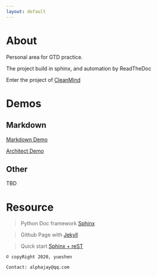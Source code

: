 ```yaml
---
layout: default
---
```




# About

Personal area for GTD practice.

The project build in sphinx, and automation by ReadTheDoc

Enter the project of [CleanMind](http://docs.alphajay.online "cleanMind")

# Demos
## Markdown

[Markdown Demo](./MDs/README.md)

[Architect Demo](./MDs/Architect.md)
## Other
TBD

# Resource
> Python Doc framework [Sphinx](https://www.sphinx-doc.org/en/master/ "sphinx")

> Github Page with [Jekyll](https://help.github.com/en/github/working-with-github-pages/testing-your-github-pages-site-locally-with-jekyll "Testing your GitHub Pages site locally with Jekyll")

> Quick start [Sphinx + reST](https://www.cnblogs.com/zzqcn/p/5096876.html "Sphinx + reST")


```
© copyRight 2020, yueshen

Contact: alphajay@qq.com

```
